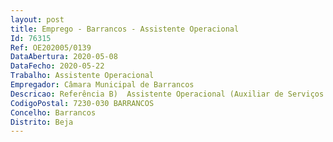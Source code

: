 ```yaml
--- 
layout: post
title: Emprego - Barrancos - Assistente Operacional
Id: 76315
Ref: OE202005/0139
DataAbertura: 2020-05-08
DataFecho: 2020-05-22
Trabalho: Assistente Operacional
Empregador: Câmara Municipal de Barrancos
Descricao: Referência B)  Assistente Operacional (Auxiliar de Serviços Geral)   Desempenha funções de natureza executiva de manutenção das condições de higiene e segurança das instalações e de apoio auxiliar geral aos serviços a que esteja afeto  assegura tarefas de limpeza dos locais de trabalho  procede ao controlo das entradas e saídas de pessoas, veículos e mercadorias  zela pela segurança de bens e haveres  desempenha as demais tarefas que se relacionem e enquadrem no âmbito da sua categoria profissional  efetua os demais procedimentos e tarefas que forem determinados por lei, regulamentos, deliberação ou despacho do presidente ou vereador da tutela.
CodigoPostal: 7230-030 BARRANCOS
Concelho: Barrancos
Distrito: Beja
--- 
```

